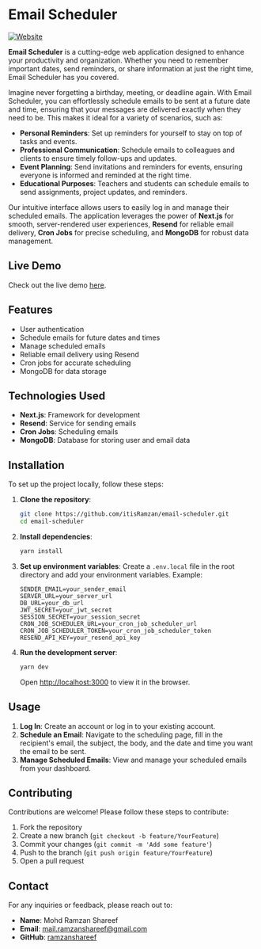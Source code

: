 # Email Scheduler

[![Website](https://img.shields.io/website?url=https%3A%2F%2Framzan-email-scheduler.vercel.app)](https://ramzan-email-scheduler.vercel.app)

**Email Scheduler** is a cutting-edge web application designed to enhance your productivity and organization. Whether you need to remember important dates, send reminders, or share information at just the right time, Email Scheduler has you covered. 

Imagine never forgetting a birthday, meeting, or deadline again. With Email Scheduler, you can effortlessly schedule emails to be sent at a future date and time, ensuring that your messages are delivered exactly when they need to be. This makes it ideal for a variety of scenarios, such as:

- **Personal Reminders**: Set up reminders for yourself to stay on top of tasks and events.
- **Professional Communication**: Schedule emails to colleagues and clients to ensure timely follow-ups and updates.
- **Event Planning**: Send invitations and reminders for events, ensuring everyone is informed and reminded at the right time.
- **Educational Purposes**: Teachers and students can schedule emails to send assignments, project updates, and reminders.

Our intuitive interface allows users to easily log in and manage their scheduled emails. The application leverages the power of **Next.js** for smooth, server-rendered user experiences, **Resend** for reliable email delivery, **Cron Jobs** for precise scheduling, and **MongoDB** for robust data management.

## Live Demo

Check out the live demo [here](https://ramzan-email-scheduler.vercel.app).

## Features

- User authentication
- Schedule emails for future dates and times
- Manage scheduled emails
- Reliable email delivery using Resend
- Cron jobs for accurate scheduling
- MongoDB for data storage

## Technologies Used

- **Next.js**: Framework for development
- **Resend**: Service for sending emails
- **Cron Jobs**: Scheduling emails
- **MongoDB**: Database for storing user and email data

## Installation

To set up the project locally, follow these steps:

1. **Clone the repository**:
    ```sh
    git clone https://github.com/itisRamzan/email-scheduler.git
    cd email-scheduler
    ```

2. **Install dependencies**:
    ```sh
    yarn install
    ```

3. **Set up environment variables**:
    Create a `.env.local` file in the root directory and add your environment variables. Example:
    ```env
    SENDER_EMAIL=your_sender_email
    SERVER_URL=your_server_url
    DB_URL=your_db_url
    JWT_SECRET=your_jwt_secret
    SESSION_SECRET=your_session_secret
    CRON_JOB_SCHEDULER_URL=your_cron_job_scheduler_url
    CRON_JOB_SCHEDULER_TOKEN=your_cron_job_scheduler_token
    RESEND_API_KEY=your_resend_api_key
    ```

4. **Run the development server**:
    ```sh
    yarn dev
    ```
    Open [http://localhost:3000](http://localhost:3000) to view it in the browser.

## Usage

1. **Log In**: Create an account or log in to your existing account.
2. **Schedule an Email**: Navigate to the scheduling page, fill in the recipient's email, the subject, the body, and the date and time you want the email to be sent.
3. **Manage Scheduled Emails**: View and manage your scheduled emails from your dashboard.

## Contributing

Contributions are welcome! Please follow these steps to contribute:

1. Fork the repository
2. Create a new branch (`git checkout -b feature/YourFeature`)
3. Commit your changes (`git commit -m 'Add some feature'`)
4. Push to the branch (`git push origin feature/YourFeature`)
5. Open a pull request

## Contact

For any inquiries or feedback, please reach out to:
- **Name**: Mohd Ramzan Shareef
- **Email**: mail.ramzanshareef@gmail.com
- **GitHub**: [ramzanshareef](https://github.com/ramzanshareef)
